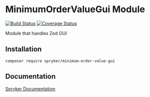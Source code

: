 # MinimumOrderValueGui Module
[![Build Status](https://travis-ci.org/spryker/minimum-order-value-gui.svg)](https://travis-ci.org/spryker/minimum-order-value-gui)
[![Coverage Status](https://coveralls.io/repos/github/spryker/minimum-order-value-gui/badge.svg)](https://coveralls.io/github/spryker/minimum-order-value-gui)

Module that handles Zed GUI

## Installation

```
composer require spryker/minimum-order-value-gui
```

## Documentation

[Spryker Documentation](https://academy.spryker.com/developing_with_spryker/module_guide/modules.html)
